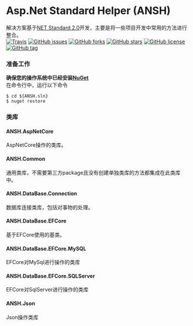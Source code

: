 # Asp.Net Standard Helper (ANSH) 
解决方案基于[NET Standard 2.0](https://docs.microsoft.com/zh-cn/dotnet/standard/net-standard)开发，主要是将一些项目开发中常用的方法进行整合。  
[![Travis](https://img.shields.io/travis/ZHUZHIYUE/ANSH.svg)](https://github.com/ZHUZHIYUE/ANSH)
[![GitHub issues](https://img.shields.io/github/issues/ZHUZHIYUE/ANSH.svg)](https://github.com/ZHUZHIYUE/ANSH/issues)
[![GitHub forks](https://img.shields.io/github/forks/ZHUZHIYUE/ANSH.svg)](https://github.com/ZHUZHIYUE/ANSH/network)
[![GitHub stars](https://img.shields.io/github/stars/ZHUZHIYUE/ANSH.svg)](https://github.com/ZHUZHIYUE/ANSH/stargazers)
[![GitHub license](https://img.shields.io/github/license/ZHUZHIYUE/ANSH.svg)](https://github.com/ZHUZHIYUE/ANSH/blob/master/LICENSE)
[![GitHub tag](https://img.shields.io/github/tag/expressjs/express.svg)](https://github.com/ZHUZHIYUE/ANSH)  
### 准备工作
**确保您的操作系统中已经安装[NuGet](/docs/NuGet.md)**  
在命令行中，运行以下命令
```
$ cd ${ANSH.sln}
$ nuget restore
```
### 类库
#### ANSH.AspNetCore
AspNetCore操作的类库。
#### ANSH.Common
通用类库，不需要第三方package且没有创建单独类库的方法都集成在此类库中。
#### ANSH.DataBase.Connection
数据库连接类库，包括对事物的处理。
#### ANSH.DataBase.EFCore
基于EFCore使用的基类。
#### ANSH.DataBase.EFCore.MySQL
EFCore对MySql进行操作的类库
#### ANSH.DataBase.EFCore.SQLServer
EFCore对SqlServer进行操作的类库
#### ANSH.Json
Json操作类库
